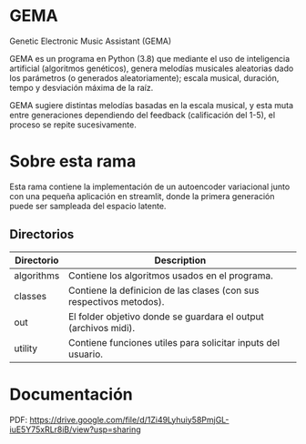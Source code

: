 # GEMA
Genetic Electronic Music Assistant (GEMA)

GEMA es un programa en Python (3.8) que mediante el uso de inteligencia artificial (algoritmos genéticos), genera melodías musicales aleatorias dado los parámetros (o generados aleatoriamente); escala musical, duración, tempo y desviación máxima de la raíz. 

GEMA sugiere distintas melodías basadas en la escala musical, y esta muta entre generaciones dependiendo del feedback (calificación del 1-5), el proceso se repite sucesivamente.

# Sobre esta rama
Esta rama contiene la implementación de un autoencoder variacional junto con una pequeña aplicación en streamlit, donde la primera generación puede ser sampleada del espacio latente.

## Directorios

|Directorio| Description |
|--|--|
| algorithms | Contiene los algoritmos usados en el programa. |
| classes | Contiene la definicion de las clases (con sus respectivos metodos).
| out | El folder objetivo donde se guardara el output (archivos midi).
| utility | Contiene funciones utiles para solicitar inputs del usuario.

# Documentación

PDF: https://drive.google.com/file/d/1Zi49Lyhuiy58PmjGL-iuE5Y75xRLr8iB/view?usp=sharing
